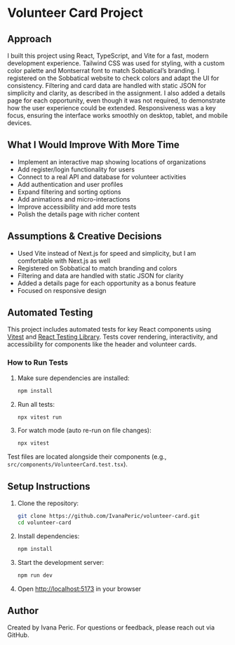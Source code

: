 # Volunteer Card Project

## Approach
I built this project using React, TypeScript, and Vite for a fast, modern development experience. Tailwind CSS was used for styling, with a custom color palette and Montserrat font to match Sobbatical’s branding. I registered on the Sobbatical website to check colors and adapt the UI for consistency. Filtering and card data are handled with static JSON for simplicity and clarity, as described in the assignment. I also added a details page for each opportunity, even though it was not required, to demonstrate how the user experience could be extended. Responsiveness was a key focus, ensuring the interface works smoothly on desktop, tablet, and mobile devices.

## What I Would Improve With More Time
- Implement an interactive map showing locations of organizations
- Add register/login functionality for users
- Connect to a real API and database for volunteer activities
- Add authentication and user profiles
- Expand filtering and sorting options
- Add animations and micro-interactions
- Improve accessibility and add more tests
- Polish the details page with richer content

## Assumptions & Creative Decisions
- Used Vite instead of Next.js for speed and simplicity, but I am comfortable with Next.js as well
- Registered on Sobbatical to match branding and colors
- Filtering and data are handled with static JSON for clarity
- Added a details page for each opportunity as a bonus feature
- Focused on responsive design

## Automated Testing
This project includes automated tests for key React components using [Vitest](https://vitest.dev/) and [React Testing Library](https://testing-library.com/docs/react-testing-library/intro/). Tests cover rendering, interactivity, and accessibility for components like the header and volunteer cards.

### How to Run Tests
1. Make sure dependencies are installed:
   ```bash
   npm install
   ```
2. Run all tests:
   ```bash
   npx vitest run
   ```
3. For watch mode (auto re-run on file changes):
   ```bash
   npx vitest
   ```

Test files are located alongside their components (e.g., `src/components/VolunteerCard.test.tsx`).

## Setup Instructions
1. Clone the repository:
   ```bash
   git clone https://github.com/IvanaPeric/volunteer-card.git
   cd volunteer-card
   ```
2. Install dependencies:
   ```bash
   npm install
   ```
3. Start the development server:
   ```bash
   npm run dev
   ```
4. Open [http://localhost:5173](http://localhost:5173) in your browser

## Author
Created by Ivana Peric. For questions or feedback, please reach out via GitHub.
